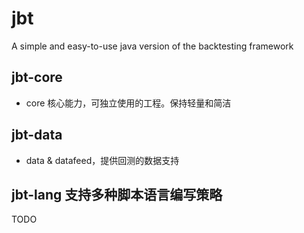 # jbt
A simple and easy-to-use java version of the backtesting framework
## jbt-core
- core 核心能力，可独立使用的工程。保持轻量和简洁
## jbt-data
- data & datafeed，提供回测的数据支持
## jbt-lang 支持多种脚本语言编写策略
TODO
